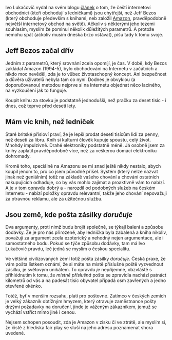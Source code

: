 <!-- dcterms:identifier = riderweblog#215 -->
<!-- dcterms:title = Jsou čeští internetoví obchodníci chytřejší než Jeff Bezos? -->
<!-- dcterms:abstract = Ivo Lukačovič vydal na svém blogu článek o tom, že čeští internetoví obchodníci (kteří obchodují s ledničkami) jsou chytřejší, než Jeff Bezos (který obchoduje především s knihami, neb založil Amazon, pravděpodobně největší internetový obchod na světě). Ačkoliv s některými jeho tezemi souhlasím, myslím že pominul několik důležitých parametrů. A protože nemohu spát (ačkoliv musím dneska brzo vstávat), píšu tady k tomu svoje. -->
<!-- np9:categoryId = 2 -->
<!-- x4w:category = Lidé a jiná zvěř -->
<!-- np9:authorId = 1 -->
<!-- np9:authorEmail = michal.valasek@altairis.cz -->
<!-- dcterms:creator = Michal Altair Valášek -->
<!-- dcterms:created = 2005-08-27T02:27:49.88+02:00 -->
<!-- dcterms:date = 2005-08-27T02:27:49.88+02:00 -->

Ivo Lukačovič vydal na svém blogu [článek](http://blog.lide.cz/ilblog/2005/08/25/161) o tom, že čeští internetoví obchodníci (kteří obchodují s ledničkami) jsou chytřejší, než Jeff Bezos (který obchoduje především s knihami, neb založil [Amazon](http://www.amazon.com), pravděpodobně největší internetový obchod na světě). Ačkoliv s některými jeho tezemi souhlasím, myslím že pominul několik důležitých parametrů. A protože nemohu spát (ačkoliv musím dneska brzo vstávat), píšu tady k tomu svoje.

## Jeff Bezos začal dřív

Jedním z parametrů, který srovnání zcela opomíjí, je čas. V době, kdy Bezos zakládal Amazon (1994-5), bylo obchodování na Internetu v začátcích a nikdo moc nevěděl, zda je to vůbec životaschopný koncept. Ani bezpečnost a důvěra uživatelů nebyla tam co nyní. Dodnes je obvyklou (a doporučovanou) metodou nejprve si na Internetu objednat něco laciného, na vyzkoušení jak to funguje.

Koupit knihu za stovku je podstatně jednodušší, než pračku za deset tisíc - i dnes, což teprve před deseti lety.

## Mám víc knih, než ledniček

Staré britské přísloví praví, že je lepší prodat deseti tisícům lidí za penny, než deseti za libru. Knih si kulturní člověk kupuje spoustu, celý život. Mnohdy impulzivně. Drahé elektroniky podstatně méně. Já osobně jsem za knihy zaplatil pravděpodobně více, než za veškerou domácí elektroniku dohromady.

Kromě toho, speciálně na Amazonu se mi snad ještě nikdy nestalo, abych koupil jenom to, pro co jsem původně přišel. Systém (který nelze nazvat jinak než geniálním) totiž na základě vašeho chování a chování ostatních nakupujících odhaduje, co by vás mohlo zajímat a proaktivně vám to nabízí. A je v tom opravdu dobrý a - narozdíl od podobných služeb na českém Internetu - nabízí položky opravdu relevantní, takže jeho chování nepovažuji za otravnou reklamu, ale za užitečnou službu.

## Jsou země, kde pošta zásilky *doručuje*

Dva argumenty, proti nimž budu brojit společně, se týkají balení a způsobu dodávky. Že je pro nás přirozené, aby lednička byla zabalená a kniha nikoliv, považuji za argument zcela ezoterický a nehodný nejen argumentace, ale i samostatného bodu. Pokud se týče způsobu dodávky, tam má Ivo Lukačovič pravdu, leč jedná se myslím o českou specialitu.

Ve většině civilizovaných zemí totiž pošta zásilky *doručuje*. Česká praxe, že vám pošta lístkem oznámí, že si máte na místě příslušné poště vyzvednout zásilku, je světovým unikátem. To opravdu *je* nepříjemné, obzvláště s přihlédnutím k tomu, že *místně příslušná* pošta se zpravidla nachází patnáct kilometrů od vás a na padesát tisíc obyvatel připadá osm zavřených a jedno otevřené okénko.

Totéž, byť v menším rozsahu, platí pro poštovné. Zatímco v českých zemích je velký zákazník obtížným hmyzem, který otravuje zaměstnance pošty drzými požadavky na doručení, jinde je váženým zákazníkem, jemuž se vychází vstříct mimo jiné i cenou.

Nejsem schopen posoudit, zda je Amazon v zisku či ve ztrátě, ale myslím si, že čistě z hlediska fair play se sluší na jeho adresu poznamenat shora uvedené.